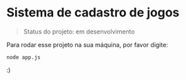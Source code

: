 <h1>Sistema de cadastro de jogos</h1>

> Status do projeto: em desenvolvimento

Para rodar esse projeto na sua máquina, por favor digite:

```
node app.js
```

:)
